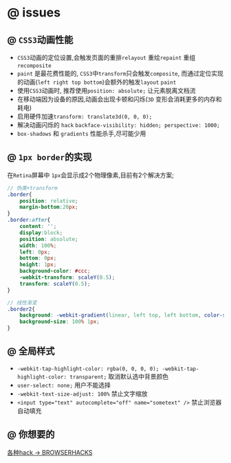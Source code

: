 # @ issues

## @ `CSS3`动画性能

- `CSS3`动画的定位设置,会触发页面的重排`relayout` 重绘`repaint` 重组`recomposite`
- `paint` 是最花费性能的, `CSS3`中`transform`只会触发`composite`, 而通过定位实现的动画(`left right top bottom`)会额外的触发`layout` `paint`
- 使用`CSS3`动画时, 推荐使用`position: absolute;` 让元素脱离文档流
- 在移动端因为设备的原因,动画会出现卡顿和闪烁(`3D` 变形会消耗更多的内存和耗电)
- 启用硬件加速`transform: translate3d(0, 0, 0);`
- 解决动画闪烁的 `hack` `backface-visibility: hidden; perspective: 1000;`
- `box-shadows` 和 `gradients` 性能杀手,尽可能少用


## @ `1px border`的实现

在`Retina`屏幕中 `1px`会显示成2个物理像素,目前有2个解决方案;

```scss
// 伪类+transform
.border{
    position: relative;
    margin-bottom:20px;
}
.border:after{
    content: '';
    display:block;
    position: absolute;
    width: 100%;
    left: 0px;
    bottom: 0px;
    height: 1px;
    background-color: #ccc;
    -webkit-transform: scaleY(0.5);
    transform: scaleY(0.5);
}

// 线性渐变
.border2{
    background: -webkit-gradient(linear, left top, left bottom, color-stop(.5, transparent), color-stop(.5, #ccc), to(#ccc)) left bottom repeat-x;
    background-size: 100% 1px;
}
```

## @ 全局样式

- `-webkit-tap-highlight-color: rgba(0, 0, 0, 0); -webkit-tap-highlight-color: transparent;` 取消默认选中背景颜色
- `user-select: none;` 用户不能选择
- `-webkit-text-size-adjust: 100%` 禁止文字缩放
- `<input type="text" autocomplete="off" name="sometext" />` 禁止浏览器自动填充

## @ 你想要的

[各种hack -> BROWSERHACKS](http://browserhacks.com/)
